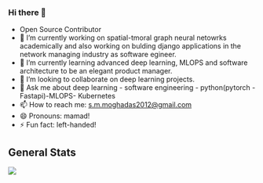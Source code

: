 ### Hi there 👋


- Open Source Contributor
- 🔭 I’m currently working on spatial-tmoral graph neural netowrks academically and also working on bulding django applications in the network managing industry as software egineer. 
- 🌱 I’m currently learning advanced deep learning, MLOPS and software architecture to be an elegant product manager.
- 👯 I’m looking to collaborate on deep learning projects.
- 💬 Ask me about deep learning - software engineering - python(pytorch - Fastapi)-MLOPS- Kubernetes
- 📫 How to reach me: s.m.moghadas2012@gmail.com
- 😄 Pronouns: mamad!
- ⚡ Fun fact: left-handed!


## General Stats

![](https://github-readme-stats.vercel.app/api?username=moghadas76&show_icons=true&count_private=true&hide_rank=true&hide_border=true&include_all_commits=true&card_width=10)



